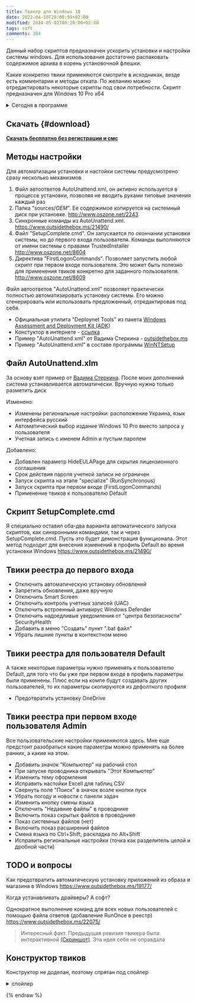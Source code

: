 ```yaml
---
title: Твикер для Windows 10
date: 2022-04-10T20:00:59+02:00
modified: 2024-05-02T00:20:00+02:00
tags: soft
comments: 104
---
```



Данный набор скриптов предназначен ускорить установки и настройки системы windows. Для использования достаточно распаковать содержимое архива в корень установочной флешки. 

Какие конкретно твики применяются смотрите в исходниках, везде есть комментарии и методы отката. По желанию можно отредактировать некоторые скрипты под свои потребности. Скрипт предназначен для Windows 10 Pro x64 

<details><summary markdown="0">Сегодня в программе</summary>
- toc
{: toc }
</details>

## Скачать {#download}
[**Скачать бесплатно без регистрации и смс**](https://mega.nz/folder/97dWkYaZ#4vYWfpHVYFBxoA4kyR6cwg)

## Методы настройки
Для автоматизации установки и настойки системы предусмотрено сразу несколько механизмов
1. Файл автоответов AutoUnattend.xml, он активно используется в процессе установки, позволяя не вводить руками типовые значения каждый раз
2. Папка "sources/$OEM$". Ее содержимое копируется на системный диск при установке. <http://www.oszone.net/2243>
3. Cинхронные команды из AutoUnattend.xml. <https://www.outsidethebox.ms/21490/>
4. Файл "SetupComplete.cmd". Он запускается по окончании установки системы, но до первого входа пользователя. Команды выполняются от имени системы с правами TrustedInstaller <http://www.oszone.net/8604>
5. Директива "FirstLogonCommands". Позволяет запустить любой скрипт при первом входе пользователя. Это может быть полезно для применения твиков конкретно для заданного пользователя. <http://www.oszone.net/8609>

Файл автоответов "AutoUnattend.xml" позволяет практически полностью автоматизировать установку системы. Его можно сгенерировать или использовать предложенный, отредактировав под себя. 
- Официальная утилита "Deploynet Tools" из пакета [Windows Assessment and Deployment Kit (ADK)](https://developer.microsoft.com/windows/hardware/windows-assessment-deployment-kit)
- Констуктор в интернете - [ссылка](https://schneegans.de/windows/unattend-generator/)
- Пример "AutoUnattend.xml" от Вадима Стеркина - [outsidethebox.ms](https://www.outsidethebox.ms/19924/)
- Пример "AutoUnattend.xml" в составе программы [WinNTSetup](https://user-images.githubusercontent.com/17731587/228090123-11509bee-8462-4067-9656-c499421b1998.png)


## Файл AutoUnattend.xlm
За основу взят пример от [Вадима Стеркина](https://www.outsidethebox.ms/19924/). После моих дополнений система устанавливается автоматически. Вручную нужно только разметить диск

Изменено:
- Изменены региональные настройки: расположение Украина, язык интерфейса русский
- Автоматический выбор издание Windows 10 Pro вместо запроса у пользователя
- Учетная запись с именем Admin и пустым паролем

Добавлено:
- Добавлен параметр HideEULAPage для скрытия лицензионного соглашения
- Срок действия пароля учетной записи не ограничен
- Запуск скрипта на этапе "specialize" (RunSynchronous)
- Запуск скрипта при первом входе (FirstLogonCommands)
- Применение твиков к пользователю Default


## Скрипт SetupComplete.cmd
Я специально оставил оба-два варианта автоматического запуска скриптов, как синхронными командами, так и через SetupComplete.cmd. Пусть это будет демонстрация функционала. Этот метод подходит для внесения изменений в профиль Default во время установки Windows <https://www.outsidethebox.ms/21490/>

## Твики реестра до первого входа
- Отключить автоматическую установку обновлений
- Запретить обновления, даже вручную
- Отключить Smart Screen
- Отключить контроль учетных записей (UAC)
- Отключить встроенный антивирус Windows Defender
- Отключить надоедливые уведомления от "центра безопасности" SecurityHealth
- Добавить в меню "Создать" пункт ".bat файл"
- Убрать лишние пункты в контекстном меню

## Твики реестра для пользователя Default
А также некоторые параметры нужно применять к пользователю Default, для того что бы уже при первом входе в профиль параметры были применены. Плюс если на компе будут создавать других пользователей, то их параметры скопируются из дефолтного профиля
- Предотвратить установку OneDrive

## Твики реестра при первом входе пользователя Admin
Все пользовательские настройки применяются здесь. Мне еще предстоит разобраться какие параметры можно применять на более ранних, а какие на этом. 
- Добавить значок "Компьютер" на рабочий стол 
- При запуске проводника открывать "Этот Компьютер"
- Изменить тему оформления
- Исправить настойки Excell для таблиц CSV
- Свернуть поле "Поиск" в значок возле кнопки пуск
- Убрать погоду и новости с панели задач
- Изменить кнопку смены языка
- Отключить "Недавние файлы" в проводнике
- Включить показ скрытых файлов в проводнике
- Показ системных файлов (нет)
- Включить показ расширений файлов
- Смена языка по Ctrl+Shift, раскладка по Alt+Shift
- Исправить региональные настройки (точка как разделитель целой и дробной части)

## TODO и вопросы
Как предотвратить автоматическую установку приложений из образа и магазина в Windows <https://www.outsidethebox.ms/19177/>

Когда устанавливать драйверы? 
А софт?

Однократное выполнение команд для всех новых пользователей с помощью файла ответов (добавление RunOnce в реестр) <https://www.outsidethebox.ms/22075/>

> Интересный факт. Предыдущая ревизия твикера была интерактивной [(Скриншот)](https://user-images.githubusercontent.com/17731587/162635263-7a770106-e150-43a7-a91a-84f59c00cea7.png).
Эта идея себя не оправдала

## Конструктор твиков
Конструктор не доделан, поэтому спрятан под спойлер

<details><summary markdown="0">спойлер</summary>
 
<form id="tweaks">
**Отключить автообновление**
<br>
<label>
<input type="radio" name="NoAutoUpdate" value="" checked>
Не менять
</label>
<br>
<label>
<input type="radio" name="NoAutoUpdate" value="use">
Отключить
</label>
<br>
<label>
<input type="radio" name="NoAutoUpdate" value="def">
Включить
</label>


**Выбери тему оформления**
<br>
<label>
<input type="radio" name="theme" value="" checked>
Не менять
</label>
<br>
<label>
<input type="radio" name="theme" value="dark">
Темная
</label>
<br>
<label>
<input type="radio" name="theme" value="default">
Светлая
</label>


<div>
<button type="submit">Submit</button>
</div>
</form>

<pre id="log"></pre>



<script>
var form = document.querySelector("#tweaks");
var log = document.querySelector("#log");

form.addEventListener(
  "submit",
  function (event) {
    var data = new FormData(form);
    var output = "";
    for (const entry of data) {
      output = entry[0] + "=" + entry[1] + "\r";
    }
    log.innerText = output;
    event.preventDefault();
  },
  false,
);
</script>



<div style="margin: 30px;">
<button type="submit" onclick="return false;">Сохранить .reg-файл</button>
</div>

</details>

<!--


## Table


№ | Описание применяемого твика | Не менять | Recomend | Default
--- | --- | --- | --- | ---
1 | Поменять тему | Не менять | Темная | Светлая
2 | Отключить антивирус Отключить антивирус Отключить антивирус | Не менять | Выкл | Вкл

Еще варик:





№ | Описание применяемого твика | Сбросить на дефолт | x
-: | :-- | :- | -:
1 | <label><input type="radio" name="theme" value="">Установить темную тему</label> | <input type="radio" name="theme"> Светлая | <input type="radio" name="theme">
2 | <input type="radio" name="NoAutoUpdate"> Отключить встроенный антивирус Отключить антивирус Отключить антивирус Отключить антивирус |<input type="radio" name="NoAutoUpdate"> Вкл | <input type="radio" name="NoAutoUpdate">


То же самое, но в HTML:





{% raw %}
<form id="tweaks4">
<table>
  <thead>
    <tr>
      <th style="text-align: right">№</th>
      <th style="text-align: left">Описание</th>
      <th style="text-align: left">Сбросить на дефолт</th>
      <th style="text-align: right">x</th>
    </tr>
  </thead>
  <tbody>
    <tr>
      <td style="text-align: right">1</td>
      <td style="text-align: left">
		<label><input type="radio" name="theme" value="use" >
		<b>Установить темную тему</b>
		</label>
	  </td>
      <td style="text-align: left">
		<label><input type="radio" name="theme" value="default">Светлая</label>
	  </td>
      <td><input type="radio" name="theme" value="" checked></td>
    </tr>

    <tr>
      <td style="text-align: right">2</td>
      <td style="text-align: left">
		<label><input type="radio" name="NoAutoUpdate" value="use">
		<b>Отключить встроенный антивирус.</b> Полезно для улучшения производительности на слабых устройствах
		</label>
	  </td>
      <td style="text-align: left">
		<label><input type="radio" name="NoAutoUpdate" value="default">Вкл</label>
	  </td>
      <td><input type="radio" name="NoAutoUpdate" value="" checked></td>
    </tr>
	
  </tbody>
</table>
</form>
-->



{% endraw %}